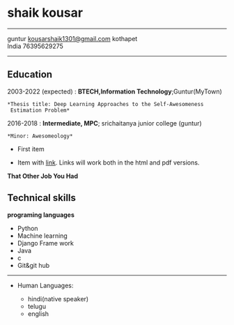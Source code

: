 shaik kousar
============

-------------------     ----------------------------
guntur                       kousarshaik1301@gmail.com
kothapet                         
India                        76395629275
-------------------     ----------------------------

Education
---------

2003-2022 (expected)
:   **BTECH,Information Technology**;Guntur(MyTown)

    *Thesis title: Deep Learning Approaches to the Self-Awesomeness
     Estimation Problem*

2016-2018
:   **Intermediate, MPC**; srichaitanya junior college (guntur)
   

    *Minor: Awesomeology*


* First item

* Item with [link](http://www.example.com). Links will work both in
  the html and pdf versions.

**That Other Job You Had**



Technical skills
--------------------

**programing languages**
* Python
* Machine learning
* Django Frame work
* Java 
* c
* Git&git hub

----------------------------------------

* Human Languages:

     * hindi(native speaker)
     * telugu
     * english
    


